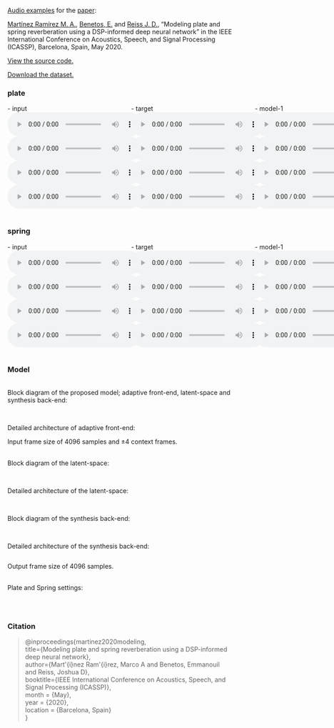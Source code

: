 [Audio examples](https://mchijmma.github.io/modeling-plate-spring-reverb/) for the [paper](https://ieeexplore.ieee.org/document/9053093):

[Martínez Ramírez M. A.](http://m-marco.com), [Benetos, E.](https://www.eecs.qmul.ac.uk/~emmanouilb/) and [Reiss J. D.](http://www.eecs.qmul.ac.uk/~josh/), “Modeling plate and spring reverberation using a DSP-informed deep neural network” in the IEEE International Conference on Acoustics, Speech, and Signal Processing (ICASSP), Barcelona, Spain, May 2020.

[View the source code.](https://github.com/mchijmma/modeling-plate-spring-reverb/tree/master/src)

[Download the dataset.](https://zenodo.org/record/3746119)

### plate
<div id="contentBox" style="margin:0px auto; width:250%">
<div id="column1" style="float:left; margin:0; width:22%;">
- input <br />
<audio controls="controls">
    <source src="audio/plate/Plate_30_AET_CRNN_23_input.mp3" type="audio/mp3" />
</audio>
<audio controls="controls">
    <source src="audio/plate/Plate_18_AET_CRNN_23_input.mp3" type="audio/mp3" />
</audio>
<audio controls="controls">
    <source src="audio/plate/Plate_27_AET_CRNN_23_input.mp3" type="audio/mp3" />
</audio>
<audio controls="controls">
    <source src="audio/plate/Plate_28_AET_CRNN_23_input.mp3" type="audio/mp3" />
</audio>
</div>

<div id="column2" style="float:left; margin:0;width:22%;">
- target <br />
<audio controls="controls">
    <source src="audio/plate/Plate_30_AET_CRNN_23_target.mp3" type="audio/mp3" />
</audio>
<audio controls="controls">
    <source src="audio/plate/Plate_18_AET_CRNN_23_target.mp3" type="audio/mp3" />
</audio>
<audio controls="controls">
    <source src="audio/plate/Plate_27_AET_CRNN_23_target.mp3" type="audio/mp3" />
</audio>
<audio controls="controls">
    <source src="audio/plate/Plate_28_AET_CRNN_23_target.mp3" type="audio/mp3" />
</audio>
</div>

<div id="column3" style="float:left; margin:0;width:22%">
- model-1 <br />
<audio controls="controls">
    <source src="audio/plate/Plate_30_AET_Convolution_21_output.mp3" type="audio/mp3" />
</audio>
<audio controls="controls">
    <source src="audio/plate/Plate_18_AET_Convolution_21_output.mp3" type="audio/mp3" />
</audio>
<audio controls="controls">
    <source src="audio/plate/Plate_27_AET_Convolution_21_output.mp3" type="audio/mp3" />
</audio>
<audio controls="controls">
    <source src="audio/plate/Plate_28_AET_Convolution_21_output.mp3" type="audio/mp3" />
</audio>
</div>

<div id="column4" style="float:left; margin:0;width:10%">
- model-2 <br />
<audio controls="controls">
    <source src="audio/plate/Plate_30_AET_CRNN_23_output.mp3" type="audio/mp3" />
</audio>
<audio controls="controls">
    <source src="audio/plate/Plate_18_AET_CRNN_23_output.mp3" type="audio/mp3" />
</audio>
<audio controls="controls">
    <source src="audio/plate/Plate_27_AET_CRNN_23_output.mp3" type="audio/mp3" />
</audio>
<audio controls="controls">
    <source src="audio/plate/Plate_28_AET_CRNN_23_output.mp3" type="audio/mp3" />
</audio>
</div>
</div>

&nbsp;
### spring
<div id="contentBox" style="margin:0px auto; width:250%">
<div id="column1" style="float:left; margin:0; width:22%;">
- input <br />
<audio controls="controls">
    <source src="audio/spring/Spring_56_AET_CRNN_23_input.mp3" type="audio/mp3" />
</audio>
<audio controls="controls">
    <source src="audio/spring/Spring_34_AET_CRNN_23_input.mp3" type="audio/mp3" />
</audio>
<audio controls="controls">
    <source src="audio/spring/Spring_16_AET_CRNN_23_input.mp3" type="audio/mp3" />
</audio>
<audio controls="controls">
    <source src="audio/spring/Spring_12_AET_CRNN_23_input.mp3" type="audio/mp3" />
</audio>
</div>

<div id="column2" style="float:left; margin:0;width:22%;">
- target <br />
<audio controls="controls">
    <source src="audio/spring/Spring_56_AET_CRNN_23_target.mp3" type="audio/mp3" />
</audio>
<audio controls="controls">
    <source src="audio/spring/Spring_34_AET_CRNN_23_target.mp3" type="audio/mp3" />
</audio>
<audio controls="controls">
    <source src="audio/spring/Spring_16_AET_CRNN_23_target.mp3" type="audio/mp3" />
</audio>
<audio controls="controls">
    <source src="audio/spring/Spring_12_AET_CRNN_23_target.mp3" type="audio/mp3" />
</audio>
</div>

<div id="column3" style="float:left; margin:0;width:22%">
- model-1 <br />
<audio controls="controls">
    <source src="audio/spring/Spring_56_AET_Convolution_21_output.mp3" type="audio/mp3" />
</audio>
<audio controls="controls">
    <source src="audio/spring/Spring_34_AET_Convolution_21_output.mp3" type="audio/mp3" />
</audio>
<audio controls="controls">
    <source src="audio/spring/Spring_16_AET_Convolution_21_output.mp3" type="audio/mp3" />
</audio>
<audio controls="controls">
    <source src="audio/spring/Spring_12_AET_Convolution_21_output.mp3" type="audio/mp3" />
</audio>
</div>

<div id="column4" style="float:left; margin:0;width:10%">
- model-2 <br />
<audio controls="controls">
    <source src="audio/spring/Spring_56_AET_CRNN_23_output.mp3" type="audio/mp3" />
</audio>
<audio controls="controls">
    <source src="audio/spring/Spring_34_AET_CRNN_23_output.mp3" type="audio/mp3" />
</audio>
<audio controls="controls">
    <source src="audio/spring/Spring_16_AET_CRNN_23_output.mp3" type="audio/mp3" />
</audio>
<audio controls="controls">
    <source src="audio/spring/Spring_12_AET_CRNN_23_output.mp3" type="audio/mp3" />
</audio>
</div>
</div>


&nbsp;
### Model

<br>Block diagram of the proposed model; adaptive front-end, latent-space and synthesis back-end:

<center>
<embed src="docs/AET.jpg" width="1000" >
</center>

<br>Detailed architecture of adaptive front-end:
<center>
<embed src="docs/front-end.jpg" width="300" >
</center>
Input frame size of 4096 samples and &plusmn;4 context frames.

<br>Block diagram of the latent-space:
<center>
<embed src="docs/SFIR.png" width="500" >
</center>

<br>Detailed architecture of the latent-space:
<center>
<embed src="docs/SFIR-table.png" width="500" >
</center>

<br>Block diagram of the synthesis back-end:
<center>
<embed src="docs/DNN-SAAF-SE-LSTM.png" width="700" >
</center>

<br>Detailed architecture of the synthesis back-end:
<center>
<embed src="docs/DNN-SAAF-SE-LSTM-table.png" width="400" >
</center>

Output frame size of 4096 samples.

<br>Plate and Spring settings:
<center>
<embed src="docs/fx-settings.png" width="600" >
</center>


&nbsp;
### Citation
>@inproceedings{martinez2020modeling,<br />
>   title={Modeling plate and spring reverberation using a DSP-informed deep neural network},<br />
>   author={Mart\'{i}nez Ram\'{i}rez, Marco A and Benetos, Emmanouil and Reiss, Joshua D},<br />
>   booktitle={IEEE International Conference on Acoustics, Speech, and Signal Processing (ICASSP)},<br />
>   month = {May},<br />
>   year = {2020},<br />
>   location = {Barcelona, Spain}<br />
>}<br />
